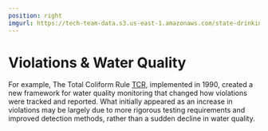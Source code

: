 ```yaml
---
position: right
imgurl: https://tech-team-data.s3.us-east-1.amazonaws.com/state-drinking-water/TX/figures/tx_bridge_viol_2.png
---
```

<meta http-equiv="Content-Type" content="text/html;charset=utf-8" />

# Violations & Water Quality 

For example, The Total 
Coliform Rule [TCR](https://www.epa.gov/dwreginfo/revised-total-coliform-rule-and-total-coliform-rule), 
implemented in 1990, created a new framework for water quality monitoring that 
changed how violations were tracked and reported. What initially appeared as an 
increase in violations may be largely due to more rigorous testing requirements 
and improved detection methods, rather than a sudden decline in water quality.
